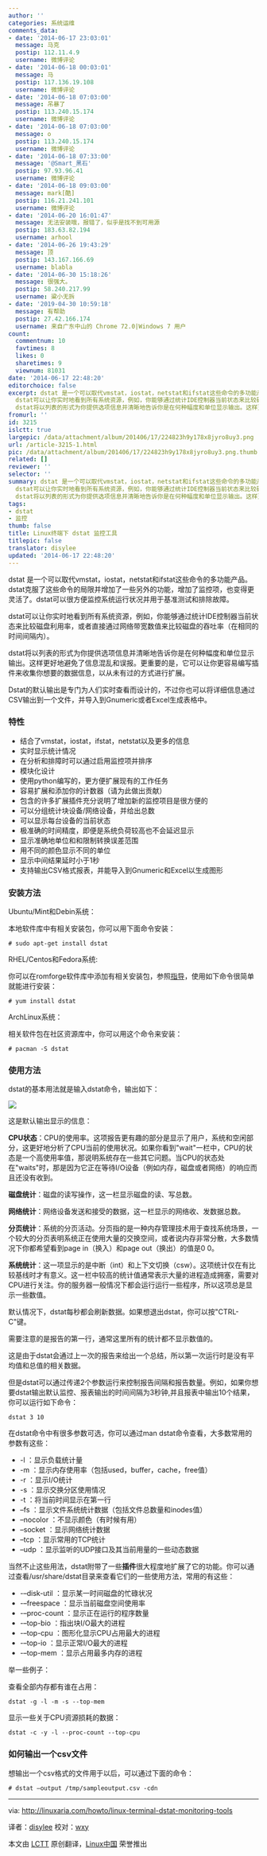 ```yaml
---
author: ''
categories: 系统运维
comments_data:
- date: '2014-06-17 23:03:01'
  message: 马克
  postip: 112.11.4.9
  username: 微博评论
- date: '2014-06-18 00:03:01'
  message: 马
  postip: 117.136.19.108
  username: 微博评论
- date: '2014-06-18 07:03:00'
  message: 吊暴了
  postip: 113.240.15.174
  username: 微博评论
- date: '2014-06-18 07:03:00'
  message: o
  postip: 113.240.15.174
  username: 微博评论
- date: '2014-06-18 07:33:00'
  message: '@Smart_黑石'
  postip: 97.93.96.41
  username: 微博评论
- date: '2014-06-18 09:03:00'
  message: mark[酷]
  postip: 116.21.241.101
  username: 微博评论
- date: '2014-06-20 16:01:47'
  message: 无法安装哦，报错了，似乎是找不到可用源
  postip: 183.63.82.194
  username: arhool
- date: '2014-06-26 19:43:29'
  message: 顶
  postip: 143.167.166.69
  username: blabla
- date: '2014-06-30 15:18:26'
  message: 很强大。
  postip: 58.240.217.99
  username: 粱小无拆
- date: '2019-04-30 10:59:18'
  message: 有帮助
  postip: 27.42.166.174
  username: 来自广东中山的 Chrome 72.0|Windows 7 用户
count:
  commentnum: 10
  favtimes: 8
  likes: 0
  sharetimes: 9
  viewnum: 81031
date: '2014-06-17 22:48:20'
editorchoice: false
excerpt: dstat 是一个可以取代vmstat，iostat，netstat和ifstat这些命令的多功能产品。dstat克服了这些命令的局限并增加了一些另外的功能，增加了监控项，也变得更灵活了。dstat可以很方便监控系统运行状况并用于基准测试和排除故障。
  dstat可以让你实时地看到所有系统资源，例如，你能够通过统计IDE控制器当前状态来比较磁盘利用率，或者直接通过网络带宽数值来比较磁盘的吞吐率（在相同的时间间隔内）。
  dstat将以列表的形式为你提供选项信息并清晰地告诉你是在何种幅度和单位显示输出。这样更好地避免了信息混乱和误报。更重要的是，它可以让你
fromurl: ''
id: 3215
islctt: true
largepic: /data/attachment/album/201406/17/224823h9y178x8jyro8uy3.png
url: /article-3215-1.html
pic: /data/attachment/album/201406/17/224823h9y178x8jyro8uy3.png.thumb.jpg
related: []
reviewer: ''
selector: ''
summary: dstat 是一个可以取代vmstat，iostat，netstat和ifstat这些命令的多功能产品。dstat克服了这些命令的局限并增加了一些另外的功能，增加了监控项，也变得更灵活了。dstat可以很方便监控系统运行状况并用于基准测试和排除故障。
  dstat可以让你实时地看到所有系统资源，例如，你能够通过统计IDE控制器当前状态来比较磁盘利用率，或者直接通过网络带宽数值来比较磁盘的吞吐率（在相同的时间间隔内）。
  dstat将以列表的形式为你提供选项信息并清晰地告诉你是在何种幅度和单位显示输出。这样更好地避免了信息混乱和误报。更重要的是，它可以让你
tags:
- dstat
- 监控
thumb: false
title: Linux终端下 dstat 监控工具
titlepic: false
translator: disylee
updated: '2014-06-17 22:48:20'
---
```


dstat 是一个可以取代vmstat，iostat，netstat和ifstat这些命令的多功能产品。dstat克服了这些命令的局限并增加了一些另外的功能，增加了监控项，也变得更灵活了。dstat可以很方便监控系统运行状况并用于基准测试和排除故障。


dstat可以让你实时地看到所有系统资源，例如，你能够通过统计IDE控制器当前状态来比较磁盘利用率，或者直接通过网络带宽数值来比较磁盘的吞吐率（在相同的时间间隔内）。


dstat将以列表的形式为你提供选项信息并清晰地告诉你是在何种幅度和单位显示输出。这样更好地避免了信息混乱和误报。更重要的是，它可以让你更容易编写插件来收集你想要的数据信息，以从未有过的方式进行扩展。


Dstat的默认输出是专门为人们实时查看而设计的，不过你也可以将详细信息通过CSV输出到一个文件，并导入到Gnumeric或者Excel生成表格中。


### 特性


* 结合了vmstat，iostat，ifstat，netstat以及更多的信息
* 实时显示统计情况
* 在分析和排障时可以通过启用监控项并排序
* 模块化设计
* 使用python编写的，更方便扩展现有的工作任务
* 容易扩展和添加你的计数器（请为此做出贡献）
* 包含的许多扩展插件充分说明了增加新的监控项目是很方便的
* 可以分组统计块设备/网络设备，并给出总数
* 可以显示每台设备的当前状态
* 极准确的时间精度，即便是系统负荷较高也不会延迟显示
* 显示准确地单位和和限制转换误差范围
* 用不同的颜色显示不同的单位
* 显示中间结果延时小于1秒
* 支持输出CSV格式报表，并能导入到Gnumeric和Excel以生成图形


### 安装方法


Ubuntu/Mint和Debin系统：


本地软件库中有相关安装包，你可以用下面命令安装：



```
# sudo apt-get install dstat

```

RHEL/Centos和Fedora系统:


你可以在romforge软件库中添加有相关安装包，参照[指导](http://www.tecmint.com/install-and-enable-rpmforge-repository-in-rhel-centos-6-5-4/)，使用如下命令很简单就能进行安装：



```
# yum install dstat

```

ArchLinux系统：


相关软件包在社区资源库中，你可以用这个命令来安装：



```
# pacman -S dstat

```

### 使用方法


dstat的基本用法就是输入dstat命令，输出如下：


![](/data/attachment/album/201406/17/224823h9y178x8jyro8uy3.png)


这是默认输出显示的信息：


**CPU状态**：CPU的使用率。这项报告更有趣的部分是显示了用户，系统和空闲部分，这更好地分析了CPU当前的使用状况。如果你看到"wait"一栏中，CPU的状态是一个高使用率值，那说明系统存在一些其它问题。当CPU的状态处在"waits"时，那是因为它正在等待I/O设备（例如内存，磁盘或者网络）的响应而且还没有收到。


**磁盘统计**：磁盘的读写操作，这一栏显示磁盘的读、写总数。


**网络统计**：网络设备发送和接受的数据，这一栏显示的网络收、发数据总数。


**分页统计**：系统的分页活动。分页指的是一种内存管理技术用于查找系统场景，一个较大的分页表明系统正在使用大量的交换空间，或者说内存非常分散，大多数情况下你都希望看到page in（换入）和page out（换出）的值是0 0。


**系统统计**：这一项显示的是中断（int）和上下文切换（csw）。这项统计仅在有比较基线时才有意义。这一栏中较高的统计值通常表示大量的进程造成拥塞，需要对CPU进行关注。你的服务器一般情况下都会运行运行一些程序，所以这项总是显示一些数值。


默认情况下，dstat每秒都会刷新数据。如果想退出dstat，你可以按"CTRL-C"键。


需要注意的是报告的第一行，通常这里所有的统计都不显示数值的。


这是由于dstat会通过上一次的报告来给出一个总结，所以第一次运行时是没有平均值和总值的相关数据。


但是dstat可以通过传递2个参数运行来控制报告间隔和报告数量。例如，如果你想要dstat输出默认监控、报表输出的时间间隔为3秒钟,并且报表中输出10个结果，你可以运行如下命令：



```
dstat 3 10

```

在dstat命令中有很多参数可选，你可以通过man dstat命令查看，大多数常用的参数有这些：


* -l ：显示负载统计量
* -m ：显示内存使用率（包括used，buffer，cache，free值）
* -r ：显示I/O统计
* -s ：显示交换分区使用情况
* -t ：将当前时间显示在第一行
* –fs ：显示文件系统统计数据（包括文件总数量和inodes值）
* –nocolor ：不显示颜色（有时候有用）
* –socket ：显示网络统计数据
* –tcp ：显示常用的TCP统计
* –udp ：显示监听的UDP接口及其当前用量的一些动态数据


当然不止这些用法，dstat附带了一些**插件**很大程度地扩展了它的功能。你可以通过查看/usr/share/dstat目录来查看它们的一些使用方法，常用的有这些：


* -–disk-util ：显示某一时间磁盘的忙碌状况
* -–freespace ：显示当前磁盘空间使用率
* -–proc-count ：显示正在运行的程序数量
* -–top-bio ：指出块I/O最大的进程
* -–top-cpu ：图形化显示CPU占用最大的进程
* -–top-io ：显示正常I/O最大的进程
* -–top-mem ：显示占用最多内存的进程


举一些例子：


查看全部内存都有谁在占用：



```
dstat -g -l -m -s --top-mem

```

显示一些关于CPU资源损耗的数据：



```
dstat -c -y -l --proc-count --top-cpu

```

### 如何输出一个csv文件


想输出一个csv格式的文件用于以后，可以通过下面的命令：



```
# dstat –output /tmp/sampleoutput.csv -cdn

```



---


via: <http://linuxaria.com/howto/linux-terminal-dstat-monitoring-tools>


译者：[disylee](https://github.com/disylee) 校对：[wxy](https://github.com/wxy)


本文由 [LCTT](https://github.com/LCTT/TranslateProject) 原创翻译，[Linux中国](http://linux.cn/) 荣誉推出
